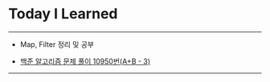 # Today I Learned

- - -

- Map, Filter 정리 및 공부

- [백준 알고리즘 문제 풀이 10950번(A+B - 3)](https://github.com/VincentGeranium/Algorithm-Study/tree/master/Algorithm-Practice/2020-07-02-Algorithm-Practice-1)

- - -
